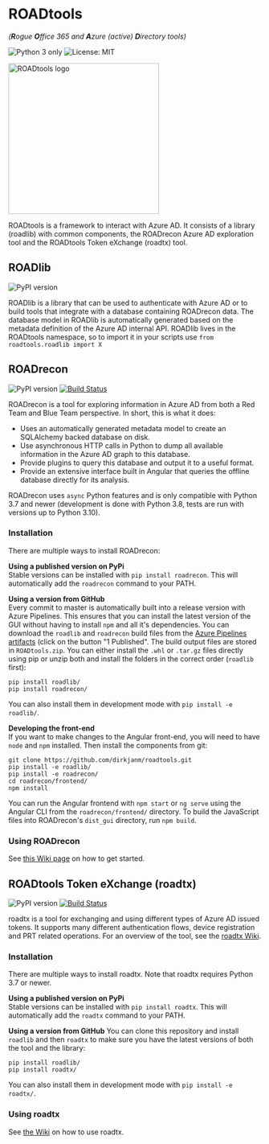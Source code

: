 # ROADtools 
*(**R**ogue **O**ffice 365 and **A**zure (active) **D**irectory tools)*

![Python 3 only](https://img.shields.io/badge/python-3.7+-blue.svg)
![License: MIT](https://img.shields.io/pypi/l/roadlib.svg)

<img src="roadrecon/frontend/src/assets/rt_transparent.svg" width="300px" alt="ROADtools logo" />

ROADtools is a framework to interact with Azure AD. It consists of a library (roadlib) with common components, the ROADrecon Azure AD exploration tool and the ROADtools Token eXchange (roadtx) tool.

## ROADlib
![PyPI version](https://img.shields.io/pypi/v/roadlib.svg)

ROADlib is a library that can be used to authenticate with Azure AD or to build tools that integrate with a database containing ROADrecon data. The database model in ROADlib is automatically generated based on the metadata definition of the Azure AD internal API. ROADlib lives in the ROADtools namespace, so to import it in your scripts use `from roadtools.roadlib import X`

## ROADrecon
![PyPI version](https://img.shields.io/pypi/v/roadrecon.svg)
[![Build Status](https://dev.azure.com/dirkjanm/ROADtools/_apis/build/status/dirkjanm.ROADtools?branchName=master)](https://dev.azure.com/dirkjanm/ROADtools/_build/latest?definitionId=19&branchName=master)

ROADrecon is a tool for exploring information in Azure AD from both a Red Team and Blue Team perspective. In short, this is what it does:
* Uses an automatically generated metadata model to create an SQLAlchemy backed database on disk.
* Use asynchronous HTTP calls in Python to dump all available information in the Azure AD graph to this database.
* Provide plugins to query this database and output it to a useful format.
* Provide an extensive interface built in Angular that queries the offline database directly for its analysis.

ROADrecon uses `async` Python features and is only compatible with Python 3.7 and newer (development is done with Python 3.8, tests are run with versions up to Python 3.10). 

### Installation
There are multiple ways to install ROADrecon:

**Using a published version on PyPi**  
Stable versions can be installed with `pip install roadrecon`. This will automatically add the `roadrecon` command to your PATH.

**Using a version from GitHub**  
Every commit to master is automatically built into a release version with Azure Pipelines. This ensures that you can install the latest version of the GUI without having to install `npm` and all it's dependencies. You can download the `roadlib` and `roadrecon` build files from the [Azure Pipelines artifacts](https://dev.azure.com/dirkjanm/ROADtools/_build/latest?definitionId=19&branchName=master) (click on the button "1 Published". The build output files are stored in `ROADtools.zip`. You can either install the `.whl` or `.tar.gz` files directly using pip or unzip both and install the folders in the correct order (`roadlib` first):

```
pip install roadlib/
pip install roadrecon/
```

You can also install them in development mode with `pip install -e roadlib/`.

**Developing the front-end**  
If you want to make changes to the Angular front-end, you will need to have `node` and `npm` installed. Then install the components from git:
```
git clone https://github.com/dirkjanm/roadtools.git
pip install -e roadlib/
pip install -e roadrecon/
cd roadrecon/frontend/
npm install
```

You can run the Angular frontend with `npm start` or `ng serve` using the Angular CLI from the `roadrecon/frontend/` directory. To build the JavaScript files into ROADrecon's `dist_gui` directory, run `npm build`.

### Using ROADrecon
See [this Wiki page](https://github.com/dirkjanm/ROADtools/wiki/Getting-started-with-ROADrecon) on how to get started.

## ROADtools Token eXchange (roadtx)
![PyPI version](https://img.shields.io/pypi/v/roadtx.svg)
[![Build Status](https://dev.azure.com/dirkjanm/ROADtools/_apis/build/status/dirkjanm.ROADtools?branchName=master)](https://dev.azure.com/dirkjanm/ROADtools/_build/latest?definitionId=19&branchName=master)

roadtx is a tool for exchanging and using different types of Azure AD issued tokens. It supports many different authentication flows, device registration and PRT related operations. For an overview of the tool, see the [roadtx Wiki](https://github.com/dirkjanm/ROADtools/wiki/ROADtools-Token-eXchange-(roadtx)).

### Installation
There are multiple ways to install roadtx. Note that roadtx requires Python 3.7 or newer.

**Using a published version on PyPi**  
Stable versions can be installed with `pip install roadtx`. This will automatically add the `roadtx` command to your PATH.

**Using a version from GitHub** 
You can clone this repository and install `roadlib` and then `roadtx` to make sure you have the latest versions of both the tool and the library:

```
pip install roadlib/
pip install roadtx/
```

You can also install them in development mode with `pip install -e roadtx/`.

### Using roadtx
See [the Wiki](https://github.com/dirkjanm/ROADtools/wiki/ROADtools-Token-eXchange-(roadtx)) on how to use roadtx.
